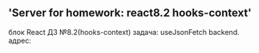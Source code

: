 ## 'Server for homework: react8.2 hooks-context'  
блок React ДЗ №8.2(hooks-context) задача: useJsonFetch backend.   
адрес: 
